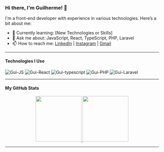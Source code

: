 ### Hi there, I'm Guilherme! 👋

I'm a front-end developer with experience in various technologies. Here’s a bit about me:

- 🌱 Currently learning: [New Technologies or Skills]
- 💬 Ask me about: JavaScript, React, TypeScript, PHP, Laravel
- 📫 How to reach me: [LinkedIn](https://www.linkedin.com/in/guilherme-almeida-a873b723a/) | [Instagram](https://instagram.com/guilhermin_almeida?igshid=YmMyMTA2M2Y=) | [Gmail](mailto:guiba1616@gmail.com)

---

#### Technologies I Use

<div style="display: inline_block">
  <img align="center" alt="Gui-JS" src="https://img.shields.io/badge/JavaScript-323330?style=for-the-badge&logo=javascript&logoColor=F7DF1E">
  <img align="center" alt="Gui-React" src="https://img.shields.io/badge/React-20232A?style=for-the-badge&logo=react&logoColor=61DAFB">
  <img align="center" alt="Gui-typescript" src="https://img.shields.io/badge/TypeScript-007ACC?style=for-the-badge&logo=typescript&logoColor=white">
  <img align="center" alt="Gui-PHP" src="https://img.shields.io/badge/PHP-777BB4?style=for-the-badge&logo=php&logoColor=white">
  <img align="center" alt="Gui-Laravel" src="https://img.shields.io/badge/Laravel-FF2D20?style=for-the-badge&logo=laravel&logoColor=white">
</div>

---

#### My GitHub Stats

<div align="center">
  <a href="https://github.com/GuilhermeBarbosa16">
  <img height="150em" src="https://github-readme-stats.vercel.app/api?username=GuilhermeBarbosa16&show_icons=true&theme=onedark&include_all_commits=true&count_private=true"/>
  <img height="150em" src="https://github-readme-stats.vercel.app/api/top-langs/?username=GuilhermeBarbosa16&layout=compact&langs_count=7&theme=onedark"/>
</div>

---
<!--
#### Featured Projects

- [Project 1](https://github.com/GuilhermeBarbosa16/project1) - A brief description of Project 1.
- [Project 2](https://github.com/GuilhermeBarbosa16/project2) - A brief description of Project 2.
- [Project 3](https://github.com/GuilhermeBarbosa16/project3) - A brief description of Project 3.
-->
